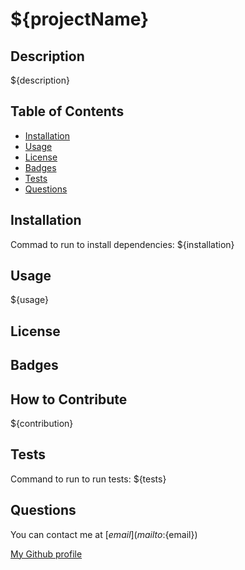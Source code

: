 # ${projectName}

## Description

${description}

## Table of Contents

- [Installation](#installation)
- [Usage](#usage)
- [License](#license)
- [Badges](#badges)
- [Tests](#tests)
- [Questions](#questions)

## Installation

Commad to run to install dependencies: ${installation}

## Usage

${usage}

## License



## Badges



## How to Contribute

${contribution}

## Tests

Command to run to run tests: ${tests}

## Questions

You can contact me at [${email}](mailto:${email})

[My Github profile](https://github.com/${gitHub})
